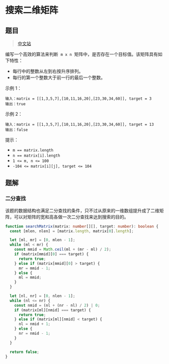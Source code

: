 # 搜索二维矩阵

## 题目

> [中文站](https://leetcode.cn/problems/search-a-2d-matrix/)

编写一个高效的算法来判断  `m x n`  矩阵中，是否存在一个目标值。该矩阵具有如下特性：

- 每行中的整数从左到右按升序排列。
- 每行的第一个整数大于前一行的最后一个整数。

示例 1：

```
输入：matrix = [[1,3,5,7],[10,11,16,20],[23,30,34,60]], target = 3
输出：true
```

示例 2：

```
输入：matrix = [[1,3,5,7],[10,11,16,20],[23,30,34,60]], target = 13
输出：false
```

提示：

- `m == matrix.length`
- `n == matrix[i].length`
- `1 <= m, n <= 100`
- `-104 <= matrix[i][j], target <= 104`

## 题解

### 二分查找

该题的数据结构也满足二分查找的条件，只不过从原来的一维数组提升成了二维矩阵，可以对矩阵的宽和高各做一次二分查找来达到搜索的目的。

```typescript
function searchMatrix(matrix: number[][], target: number): boolean {
  const [mlen, nlen] = [matrix.length, matrix[0].length];

  let [ml, mr] = [0, mlen - 1];
  while (ml < mr) {
    const mmid = Math.ceil(ml + (mr - ml) / 2);
    if (matrix[mmid][0] === target) {
      return true;
    } else if (matrix[mmid][0] > target) {
      mr = mmid - 1;
    } else {
      ml = mmid;
    }
  }

  let [nl, nr] = [0, nlen - 1];
  while (nl <= nr) {
    const nmid = (nl + (nr - nl) / 2) | 0;
    if (matrix[ml][nmid] === target) {
      return true;
    } else if (matrix[ml][nmid] < target) {
      nl = nmid + 1;
    } else {
      nr = nmid - 1;
    }
  }

  return false;
}
```
